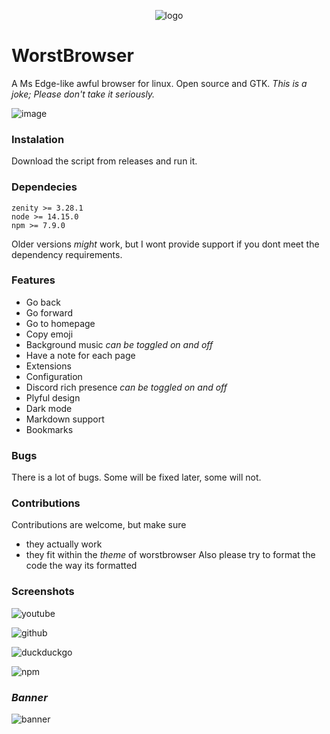 <p align="center">
<img src="https://media.discordapp.net/attachments/689371136076808200/834155707678589008/worstbrewser_ikona_Vlastni.png?width=115&height=115" alt="logo">
</p>

# WorstBrowser
A Ms Edge-like awful browser for linux. Open source and GTK. *This is a joke; Please don't take it seriously.*

![image](https://cdn.discordapp.com/attachments/689371136076808200/835167066176749568/Snimek_z_2021-04-23_16-54-38.png)

### Instalation
Download the script from releases and run it.

### Dependecies
```
zenity >= 3.28.1
node >= 14.15.0
npm >= 7.9.0
```
Older versions *might* work, but I wont provide support if you dont meet the dependency requirements.

### Features
* Go back
* Go forward
* Go to homepage
* Copy emoji
* Background music *can be toggled on and off*
* Have a note for each page
* Extensions
* Configuration
* Discord rich presence *can be toggled on and off*
* Plyful design
* Dark mode
* Markdown support
* Bookmarks

### Bugs
There is a lot of bugs. Some will be fixed later, some will not.

### Contributions
Contributions are welcome, but make sure
- they actually work
- they fit within the *theme* of worstbrowser
Also please try to format the code the way its formatted

### Screenshots
![youtube](https://cdn.discordapp.com/attachments/835171063251206205/835490326877306920/Snimek_z_2021-04-24_14-19-59.png)

![github](https://cdn.discordapp.com/attachments/835171063251206205/835490562077491230/Snimek_z_2021-04-24_14-21-05.png)

![duckduckgo](https://cdn.discordapp.com/attachments/835171063251206205/835490874678181928/Snimek_z_2021-04-24_14-22-20.png)

![npm](https://cdn.discordapp.com/attachments/835171063251206205/835491018131505222/Snimek_z_2021-04-24_14-22-51.png)

### *Banner*
![banner](https://cdn.discordapp.com/attachments/689371136076808200/835171963420278874/Worstbrowser1promo.png)
